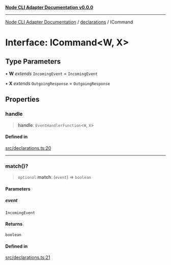 [**Node CLI Adapter Documentation v0.0.0**](../../README.md)

***

[Node CLI Adapter Documentation](../../modules.md) / [declarations](../README.md) / ICommand

# Interface: ICommand\<W, X\>

## Type Parameters

• **W** *extends* `IncomingEvent` = `IncomingEvent`

• **X** *extends* `OutgoingResponse` = `OutgoingResponse`

## Properties

### handle

> **handle**: `EventHandlerFunction`\<`W`, `X`\>

#### Defined in

[src/declarations.ts:20](https://github.com/stonemjs/node-cli-adapter/blob/30743f7aaaae46db17826e810be4549d56406b6f/src/declarations.ts#L20)

***

### match()?

> `optional` **match**: (`event`) => `boolean`

#### Parameters

##### event

`IncomingEvent`

#### Returns

`boolean`

#### Defined in

[src/declarations.ts:21](https://github.com/stonemjs/node-cli-adapter/blob/30743f7aaaae46db17826e810be4549d56406b6f/src/declarations.ts#L21)
